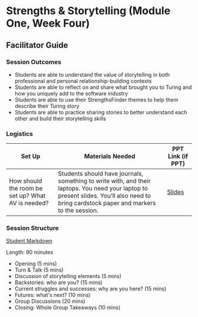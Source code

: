 # Strengths & Storytelling (Module One, Week Four)

## Facilitator Guide

### Session Outcomes

* Students are able to understand the value of storytelling in both professional and personal relationship-building contexts
* Students are able to reflect on and share what brought you to Turing and how you uniquely add to the software industry
* Students are able to use their StrengthsFinder themes to help them describe their Turing story
* Students are able to practice sharing stories to better understand each other and build their storytelling skills

### Logistics

| Set Up | Materials Needed | PPT Link (if PPT)|
| ------ | ---------------- | ---------------- |
| How should the room be set up? What AV is needed? | Students should have journals, something to write with, and their laptops. You need your laptop to present slides. You'll also need to bring cardstock paper and markers to the session. | [Slides](https://docs.google.com/presentation/d/15tibaEz4FVKstwwJ1USsQCZOALCcRMe5KIRbWgcGCoc/edit?usp=sharing) |

### Session Structure

[Student Markdown](https://github.com/turingschool/career-development-curriculum/blob/master/module_one/strengths_and_storytelling.md)

Length: 90 minutes
 
* Opening (5 mins)
* Turn & Talk (5 mins)
* Discussion of storytelling elements (5 mins)
* Backstories: who are you? (15 mins)
* Current struggles and successes: why are you here? (15 mins)
* Futures: what's next? (10 mins)
* Group Discussions (20 mins)
* Closing: Whole Group Takeaways (10 mins)

